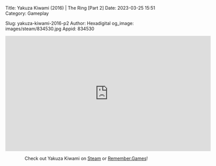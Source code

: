 Title: Yakuza Kiwami (2016) | The Ring [Part 2]
Date: 2023-03-25 15:51
Category: Gameplay

Slug: yakuza-kiwami-2016-p2
Author: Hexadigital
og_image: images/steam/834530.jpg
Appid: 834530

<center><iframe src="https://www.youtube.com/embed/ziIF90p7CR4?feature=oembed" allow="accelerometer; autoplay; encrypted-media; gyroscope; picture-in-picture" width="640" height="360" frameborder="0"></iframe>

Check out Yakuza Kiwami on [Steam](https://store.steampowered.com/app/834530/?curator_clanid=34633900) or [Remember.Games](https://remember.games/game/342/)!</center>